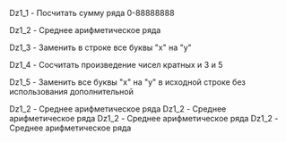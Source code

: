 Dz1_1 - Посчитать сумму ряда 0-88888888

Dz1_2 - Среднее арифметическое ряда

Dz1_3 - Заменить в строке все буквы "x" на "y"

Dz1_4 - Сосчитать произведение чисел кратных и 3 и 5

Dz1_5 - Заменить все буквы "x" на "y" в исходной строке без использования дополнительной

Dz1_2 - Среднее арифметическое ряда
Dz1_2 - Среднее арифметическое ряда
Dz1_2 - Среднее арифметическое ряда
Dz1_2 - Среднее арифметическое ряда
